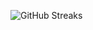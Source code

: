 ![GitHub Streaks](https://github-streaks-mqc9.onrender.com/streak/happilli/image?theme=midnight&cache_bust=1743486247&lang=ja)
